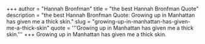 +++
author = "Hannah Bronfman"
title = "the best Hannah Bronfman Quote"
description = "the best Hannah Bronfman Quote: Growing up in Manhattan has given me a thick skin."
slug = "growing-up-in-manhattan-has-given-me-a-thick-skin"
quote = '''Growing up in Manhattan has given me a thick skin.'''
+++
Growing up in Manhattan has given me a thick skin.
